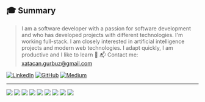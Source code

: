 ## 🎓 Summary

> I am a software developer with a passion for software development and who has developed projects with different technologies. I'm working full-stack. I am closely interested in artificial intelligence projects and modern web technologies. I adapt quickly, I am productive and I like to learn 🚀
📬 Contact me: [xatacan.gurbuz@gmail.com](mailto:xatacan.gurbuz@gmail.com)

[![LinkedIn](https://img.shields.io/badge/LinkedIn-blue?logo=linkedin)](https://www.linkedin.com/in/atacan-gurbuz) [![GitHub](https://img.shields.io/badge/GitHub-000?logo=github)](https://github.com/gurbuzz) [![Medium](https://img.shields.io/badge/Medium-12100E?logo=medium&logoColor=white)](https://medium.com/@atacan.gurbuz)

---
<img src="https://img.shields.io/badge/PHP-777BB4?logo=php&logoColor=white"/> <img src="https://img.shields.io/badge/Laravel-red?logo=laravel&logoColor=white"/> <img src="https://img.shields.io/badge/Python-3776AB?logo=python&logoColor=white"/> <img src="https://img.shields.io/badge/Flask-000000?logo=flask&logoColor=white"/> <img src="https://img.shields.io/badge/React-61DAFB?logo=react&logoColor=black"/> <img src="https://img.shields.io/badge/FastAPI-009688?logo=fastapi&logoColor=white"/> <img src="https://img.shields.io/badge/PostgreSQL-336791?logo=postgresql&logoColor=white"/> <img src="https://img.shields.io/badge/LLM-FFB000?logo=openai&logoColor=black"/> <img src="https://img.shields.io/badge/Linux-FCC624?logo=linux&logoColor=black"/>
